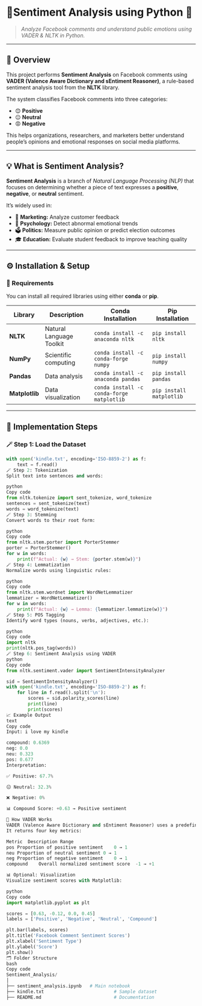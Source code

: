 # 💬Sentiment Analysis using Python 🧠  
> *Analyze Facebook comments and understand public emotions using VADER & NLTK in Python.*

---

## 🌟 Overview
This project performs **Sentiment Analysis** on Facebook comments using **VADER (Valence Aware Dictionary and sEntiment Reasoner)**, a rule-based sentiment analysis tool from the **NLTK** library.  

The system classifies Facebook comments into three categories:
- 😊 **Positive**
- 😐 **Neutral**
- 😡 **Negative**

This helps organizations, researchers, and marketers better understand people’s opinions and emotional responses on social media platforms.

---

## 💡 What is Sentiment Analysis?
**Sentiment Analysis** is a branch of *Natural Language Processing (NLP)* that focuses on determining whether a piece of text expresses a **positive**, **negative**, or **neutral** sentiment.  

It’s widely used in:
- 🏢 **Marketing:** Analyze customer feedback  
- 🧠 **Psychology:** Detect abnormal emotional trends  
- 🗳️ **Politics:** Measure public opinion or predict election outcomes  
- 🎓 **Education:** Evaluate student feedback to improve teaching quality  

---

## ⚙️ Installation & Setup

### 🔧 Requirements
You can install all required libraries using either **conda** or **pip**.

| Library | Description | Conda Installation | Pip Installation |
|----------|--------------|--------------------|------------------|
| **NLTK** | Natural Language Toolkit | `conda install -c anaconda nltk` | `pip install nltk` |
| **NumPy** | Scientific computing | `conda install -c conda-forge numpy` | `pip install numpy` |
| **Pandas** | Data analysis | `conda install -c anaconda pandas` | `pip install pandas` |
| **Matplotlib** | Data visualization | `conda install -c conda-forge matplotlib` | `pip install matplotlib` |


---

## 🧩 Implementation Steps

### 🪄 Step 1: Load the Dataset
```python
with open('kindle.txt', encoding='ISO-8859-2') as f:
    text = f.read()
🪄 Step 2: Tokenization
Split text into sentences and words:

python
Copy code
from nltk.tokenize import sent_tokenize, word_tokenize
sentences = sent_tokenize(text)
words = word_tokenize(text)
🪄 Step 3: Stemming
Convert words to their root form:

python
Copy code
from nltk.stem.porter import PorterStemmer
porter = PorterStemmer()
for w in words:
    print(f"Actual: {w} → Stem: {porter.stem(w)}")
🪄 Step 4: Lemmatization
Normalize words using linguistic rules:

python
Copy code
from nltk.stem.wordnet import WordNetLemmatizer
lemmatizer = WordNetLemmatizer()
for w in words:
    print(f"Actual: {w} → Lemma: {lemmatizer.lemmatize(w)}")
🪄 Step 5: POS Tagging
Identify word types (nouns, verbs, adjectives, etc.):

python
Copy code
import nltk
print(nltk.pos_tag(words))
🪄 Step 6: Sentiment Analysis using VADER
python
Copy code
from nltk.sentiment.vader import SentimentIntensityAnalyzer

sid = SentimentIntensityAnalyzer()
with open('kindle.txt', encoding='ISO-8859-2') as f:
    for line in f.read().split('\n'):
        scores = sid.polarity_scores(line)
        print(line)
        print(scores)
📈 Example Output
text
Copy code
Input: i love my kindle

compound: 0.6369
neg: 0.0
neu: 0.323
pos: 0.677
Interpretation:

✅ Positive: 67.7%

😐 Neutral: 32.3%

❌ Negative: 0%

📊 Compound Score: +0.63 → Positive sentiment

🧠 How VADER Works
VADER (Valence Aware Dictionary and sEntiment Reasoner) uses a predefined lexicon of words rated by sentiment strength.
It returns four key metrics:

Metric	Description	Range
pos	Proportion of positive sentiment	0 → 1
neu	Proportion of neutral sentiment	0 → 1
neg	Proportion of negative sentiment	0 → 1
compound	Overall normalized sentiment score	-1 → +1

📊 Optional: Visualization
Visualize sentiment scores with Matplotlib:

python
Copy code
import matplotlib.pyplot as plt

scores = [0.63, -0.12, 0.0, 0.45]
labels = ['Positive', 'Negative', 'Neutral', 'Compound']

plt.bar(labels, scores)
plt.title('Facebook Comment Sentiment Scores')
plt.xlabel('Sentiment Type')
plt.ylabel('Score')
plt.show()
🗂️ Folder Structure
bash
Copy code
Sentiment_Analysis/
│
├── sentiment_analysis.ipynb   # Main notebook
├── kindle.txt                          # Sample dataset
├── README.md                           # Documentation


